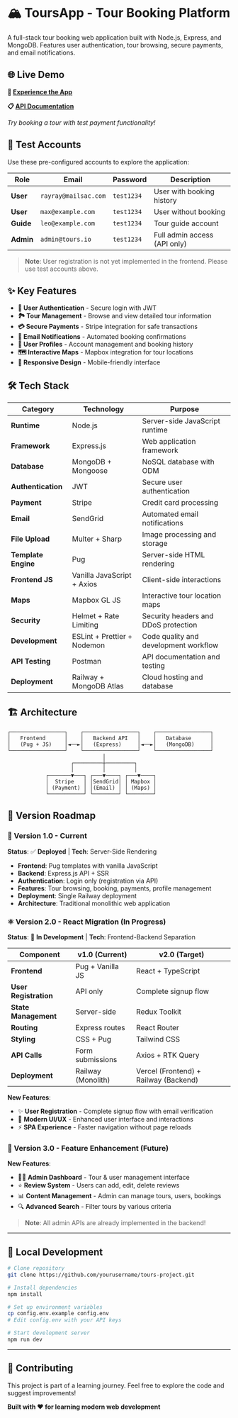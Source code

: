 # 🏔️ ToursApp - Tour Booking Platform

A full-stack tour booking web application built with Node.js, Express, and MongoDB. Features user authentication, tour browsing, secure payments, and email notifications.

## 🌐 Live Demo

**🚀 [Experience the App](https://toursapp-production.up.railway.app/)**

**📋 [API Documentation](https://documenter.getpostman.com/view/46845096/2sB3B8st5d)**

*Try booking a tour with test payment functionality!*

## 🧪 Test Accounts

Use these pre-configured accounts to explore the application:

| Role | Email | Password | Description |
|------|-------|----------|-------------|
| **User** | `rayray@mailsac.com` | `test1234` | User with booking history |
| **User** | `max@example.com` | `test1234` | User without booking |
| **Guide** | `leo@example.com` | `test1234` | Tour guide account |
| **Admin** | `admin@tours.io` | `test1234` | Full admin access (API only) |

> **Note**: User registration is not yet implemented in the frontend. Please use test accounts above.

## ✨ Key Features

- **🔐 User Authentication** - Secure login with JWT
- **🏞️ Tour Management** - Browse and view detailed tour information
- **💳 Secure Payments** - Stripe integration for safe transactions
- **📧 Email Notifications** - Automated booking confirmations
- **👤 User Profiles** - Account management and booking history
- **🗺️ Interactive Maps** - Mapbox integration for tour locations
- **📱 Responsive Design** - Mobile-friendly interface

## 🛠️ Tech Stack

| Category | Technology | Purpose |
|----------|------------|---------|
| **Runtime** | Node.js | Server-side JavaScript runtime |
| **Framework** | Express.js | Web application framework |
| **Database** | MongoDB + Mongoose | NoSQL database with ODM |
| **Authentication** | JWT | Secure user authentication |
| **Payment** | Stripe | Credit card processing |
| **Email** | SendGrid | Automated email notifications |
| **File Upload** | Multer + Sharp | Image processing and storage |
| **Template Engine** | Pug | Server-side HTML rendering |
| **Frontend JS** | Vanilla JavaScript + Axios | Client-side interactions |
| **Maps** | Mapbox GL JS | Interactive tour location maps |
| **Security** | Helmet + Rate Limiting | Security headers and DDoS protection |
| **Development** | ESLint + Prettier + Nodemon | Code quality and development workflow |
| **API Testing** | Postman | API documentation and testing |
| **Deployment** | Railway + MongoDB Atlas | Cloud hosting and database |

## 🏗️ Architecture

```
┌─────────────────┐    ┌─────────────────┐    ┌─────────────────┐
│   Frontend      │    │   Backend API   │    │   Database      │
│   (Pug + JS)    │◄──►│   (Express)     │◄──►│   (MongoDB)     │
└─────────────────┘    └─────────────────┘    └─────────────────┘
                              │
                    ┌─────────┼─────────┐
                    │         │         │
            ┌───────▼───┐ ┌───▼────┐ ┌───▼────┐
            │  Stripe   │ │SendGrid│ │ Mapbox │
            │ (Payment) │ │(Email) │ │ (Maps) │
            └───────────┘ └────────┘ └────────┘
```

## 🚀 Version Roadmap

### 🎯 Version 1.0 - Current
**Status**: ✅ **Deployed** | **Tech**: Server-Side Rendering

- **Frontend**: Pug templates with vanilla JavaScript
- **Backend**: Express.js API + SSR
- **Authentication**: Login only (registration via API)
- **Features**: Tour browsing, booking, payments, profile management
- **Deployment**: Single Railway deployment
- **Architecture**: Traditional monolithic web application

### ⚛️ Version 2.0 - React Migration (In Progress)
**Status**: 🚧 **In Development** | **Tech**: Frontend-Backend Separation

| Component | v1.0 (Current) | v2.0 (Target) |
|-----------|----------------|---------------|
| **Frontend** | Pug + Vanilla JS | React + TypeScript |
| **User Registration** | API only | Complete signup flow |
| **State Management** | Server-side | Redux Toolkit |
| **Routing** | Express routes | React Router |
| **Styling** | CSS + Pug | Tailwind CSS |
| **API Calls** | Form submissions | Axios + RTK Query |
| **Deployment** | Railway (Monolith) | Vercel (Frontend) + Railway (Backend) |

**New Features**:
- ✨ **User Registration** - Complete signup flow with email verification
- 🎨 **Modern UI/UX** - Enhanced user interface and interactions
- ⚡️ **SPA Experience** - Faster navigation without page reloads


### 🔧 Version 3.0 - Feature Enhancement (Future)
**New Features**:
- 👨‍💼 **Admin Dashboard** - Tour & user management interface
- ⭐ **Review System** - Users can add, edit, delete reviews
- 📊 **Content Management** - Admin can manage tours, users, bookings
- 🔍 **Advanced Search** - Filter tours by various criteria

> **Note**: All admin APIs are already implemented in the backend!

---

## 🔧 Local Development

```bash
# Clone repository
git clone https://github.com/yourusername/tours-project.git

# Install dependencies
npm install

# Set up environment variables
cp config.env.example config.env
# Edit config.env with your API keys

# Start development server
npm run dev
```

---

## 🤝 Contributing

This project is part of a learning journey. Feel free to explore the code and suggest improvements!

**Built with ❤️ for learning modern web development**
